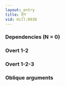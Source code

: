 ```yaml
---
layout: entry
title: རྡོབ་
vid: Hill:0930
---
```

### Dependencies (N = 0)


### Overt 1-2


### Overt 1-2-3


### Oblique arguments
